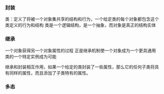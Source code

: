 ### 封装
类：定义了将被一个对象集共享的结构和行为，一个给定类的每个对象都包含这个类定义的行为和结构
类是一个逻辑结构，是一个抽象，而对象是真正的结构实体


### 继承
一个对象获得另一个对象属性的过程
正是继承机制使一个对象成为一个更具通用类的一个特定实例成为可能

继承和封装相互作用，如果一个给定的类封装了一些属性，那么它的任何子类将具有同样的属性，而且添加了子类特有的属性。

### 多态
